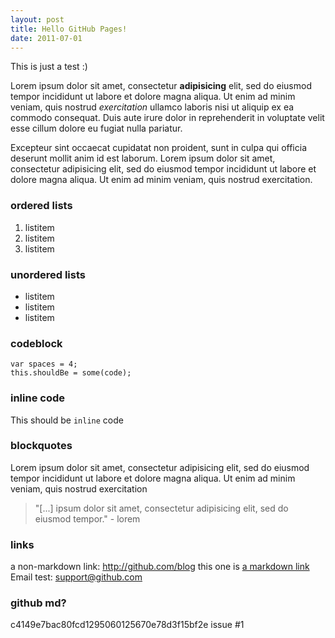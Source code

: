 ```yaml
---
layout: post
title: Hello GitHub Pages!
date: 2011-07-01
---
```


This is just a test :)

Lorem ipsum dolor sit amet, consectetur **adipisicing** elit, sed do eiusmod tempor incididunt ut labore et dolore magna aliqua. Ut enim ad minim veniam, quis nostrud *exercitation* ullamco laboris nisi ut aliquip ex ea commodo consequat. Duis aute irure dolor in reprehenderit in voluptate velit esse cillum dolore eu fugiat nulla pariatur. 

Excepteur sint occaecat cupidatat non proident, sunt in culpa qui officia deserunt mollit anim id est laborum. Lorem ipsum dolor sit amet, consectetur adipisicing elit, sed do eiusmod tempor incididunt ut labore et dolore magna aliqua. Ut enim ad minim veniam, quis nostrud exercitation.

### ordered lists

1. listitem
2. listitem
3. listitem

### unordered lists

- listitem
- listitem
- listitem

### codeblock

    var spaces = 4;
    this.shouldBe = some(code);
    
### inline code

This should be ```inline``` code

### blockquotes

Lorem ipsum dolor sit amet, consectetur adipisicing elit, sed do eiusmod tempor incididunt ut labore et dolore magna aliqua. Ut enim ad minim veniam, quis nostrud exercitation

> "[...] ipsum dolor sit amet, consectetur adipisicing elit, sed do eiusmod tempor." - lorem

### links

a non-markdown link: http://github.com/blog
this one is [a markdown link](http://github.com/blog)
Email test: support@github.com

### github md?

c4149e7bac80fcd1295060125670e78d3f15bf2e
issue #1

